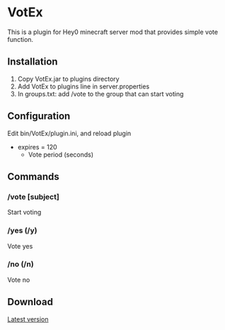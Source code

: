 # VotEx

This is a plugin for Hey0 minecraft server mod that provides simple vote function.

## Installation

1. Copy VotEx.jar to plugins directory
1. Add VotEx to plugins line in server.properties
1. In groups.txt: add /vote to the group that can start voting

## Configuration

Edit bin/VotEx/plugin.ini, and reload plugin

* expires = 120
	* Vote period (seconds) 

## Commands

### /vote [subject]
Start voting

### /yes (/y)
Vote yes

### /no (/n)
Vote no

## Download
[Latest version](https://github.com/palm3r/Hey0Plugins/raw/master/VotEx/build/latest/VotEx.jar)
